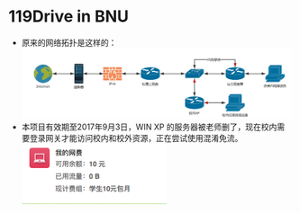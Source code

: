 # 119Drive in BNU

* 原来的网络拓扑是这样的：
  ![Network](./res/network.png)
* 本项目有效期至2017年9月3日，WIN XP 的服务器被老师删了，现在校内需要登录网关才能访问校内和校外资源，正在尝试使用混淆免流。![](./res/free.png)
